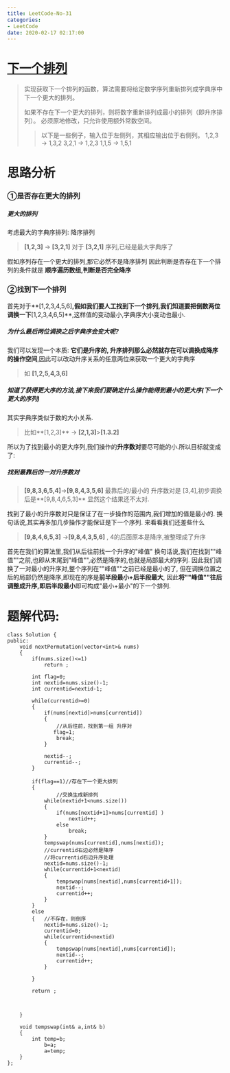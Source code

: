 ```yaml
---
title: LeetCode-No-31
categories:
- LeetCode
date: 2020-02-17 02:17:00
---
```

# [下一个排列](https://leetcode-cn.com/problems/next-permutation)
>实现获取下一个排列的函数，算法需要将给定数字序列重新排列成字典序中下一个更大的排列。
>
>如果不存在下一个更大的排列，则将数字重新排列成最小的排列（即升序排列）。
>必须原地修改，只允许使用额外常数空间。
>
>>以下是一些例子，输入位于左侧列，其相应输出位于右侧列。
1,2,3 → 1,3,2
3,2,1 → 1,2,3
1,1,5 → 1,5,1


# 思路分析
###   ①是否存在更大的排列
#####     更大的排列
考虑最大的字典序排列: 降序排列
>**[1,2,3]** → **[3,2,1]**      对于  **[3,2,1]**  序列,已经是最大字典序了

假如序列存在一个更大的排列,那它必然不是降序排列
因此判断是否存在下一个排列的条件就是  **顺序遍历数组,判断是否完全降序**

###   ②找到下一个排列
首先对于**[1,2,3,4,5,6]**,假如我们要人工找到下一个排列,我们知道要把倒数两位调换一下**[1,2,3,4,6,5]**,这样值的变动最小,字典序大小变动也最小.
#####     为什么最后两位调换之后字典序会变大呢?
我们可以发现一个本质: **它们是升序的, 升序排列那么必然就存在可以调换成降序的操作空间**,因此可以改动升序关系的任意两位来获取一个更大的字典序
>如  **[1,2,5,4,3,6]**
#####     知道了获得更大序的方法,接下来我们要确定什么操作能得到最小的更大序(下一个更大的序列)
其实字典序类似于数的大小关系.
>比如**[1,2,3]** → **[2,1,3]**>**[1.3.2]**

所以为了找到最小的更大序列,我们操作的**升序数对**要尽可能的小.所以目标就变成了:
#####     找到最靠后的一对升序数对
>**[9,8,3,6,5,4]**→**[9,8,4,3,5,6]** 
最靠后的/最小的 升序数对是 [3,4],初步调换后是**[9,8,4,6,5,3]**
显然这个结果还不太对.

找到了最小的升序数对只是保证了在一步操作的范围内,我们增加的值是最小的.
换句话说,其实再多加几步操作才能保证是下一个序列.
来看看我们还差些什么
>**[9,8,4,6,5,3]** →**[9,8,4,3,5,6]** ,
4的后面原本是降序,被整理成了升序

首先在我们的算法里,我们从后往前找一个升序的"峰值"
换句话说,我们在找到""峰值""之前,也即从末尾到"峰值"",必然是降序的,也就是局部最大的序列.
因此我们调换了一对最小的升序对,整个序列在""峰值""之前已经是最小的了,
但在调换位置之后的局部仍然是降序,即现在的序是**前半段最小+后半段最大**,
因此**将""峰值""往后调整成升序,即后半段最小**即可构成"最小+最小"的下一个排列.

# 题解代码:
```
class Solution {
public:
    void nextPermutation(vector<int>& nums) 
    {
        if(nums.size()<=1)
            return ;
        
        int flag=0;
        int nextid=nums.size()-1;
        int currentid=nextid-1;
        
        while(currentid>=0)
        {
            if(nums[nextid]>nums[currentid])
            {   
                //从后往前，找到第一组 升序对
               flag=1;
                break;
            }
            
            nextid--;
            currentid--;
        }
        
        if(flag==1)//存在下一个更大排列
        {
                //交换生成新排列
            while(nextid+1<nums.size())
            {
                if(nums[nextid+1]>nums[currentid] )
                    nextid++;
                else
                    break;
            }
            tempswap(nums[currentid],nums[nextid]);
            //currentid右边必然是降序
            //将currentid右边升序处理
            nextid=nums.size()-1;
            while(currentid+1<nextid)
            {
                tempswap(nums[nextid],nums[currentid+1]);
                nextid--;
                currentid++;
            }
        }   
        else
        {   //不存在，则倒序
            nextid=nums.size()-1;
            currentid=0;
            while(currentid<nextid)
            {
                tempswap(nums[nextid],nums[currentid]);
                nextid--;
                currentid++;
            }
            
        }
        
        return ;
        
        
        
    }
    
    void tempswap(int& a,int& b)
    {
        int temp=b;
            b=a;
            a=temp;
    }
};
```
